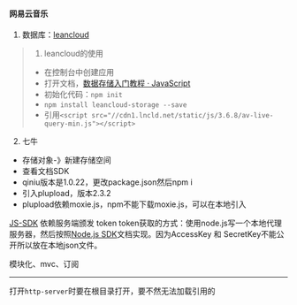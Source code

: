 #### 网易云音乐
1. 数据库：[leancloud](https://leancloud.cn/)
>1. leancloud的使用 
>   - 在控制台中创建应用 
>   - 打开文档，[数据存储入门教程 · JavaScript](https://leancloud.cn/docs/leanstorage-started-js.html#hash-2111400081)
>   - 初始化代码：`npm init`
>   - `npm install leancloud-storage --save`
>   - 引用`<script src="//cdn1.lncld.net/static/js/3.6.8/av-live-query-min.js"></script>`

2. 七牛
- 存储对象-》新建存储空间
- 查看文档SDK
- qiniu版本是1.0.22，更改package.json然后npm i
- 引入plupload，版本2.3.2
- plupload依赖moxie.js，npm不能下载moxie.js，可以在本地引入

[JS-SDK]() 依赖服务端颁发 token
token获取的方式：使用node.js写一个本地代理服务器，然后按照[Node.js SDK](https://developer.qiniu.com/kodo/sdk/1289/nodejs)文档实现。因为AccessKey 和 SecretKey不能公开所以放在本地json文件。

模块化、mvc、订阅

---
打开`http-server`时要在根目录打开，要不然无法加载引用的

